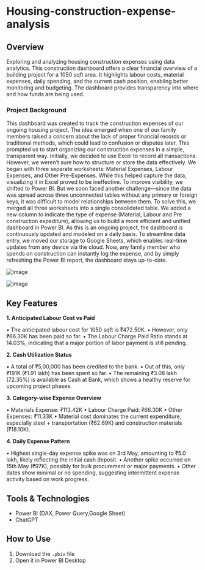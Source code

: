 # Housing-construction-expense-analysis

## Overview

Exploring and analyzing housing construction expenses using data analytics.
This construction dashboard offers a clear financial overview of a building project for a 1050 sqft area. It highlights labour costs, material expenses, daily spending, and the current cash position, enabling better monitoring and budgeting. The dashboard provides transparency into where and how funds are being used.

### Project Background

This dashboard was created to track the construction expenses of our ongoing housing project. The idea emerged when one of our family members raised a concern about the lack of proper financial records or traditional methods, which could lead to confusion or disputes later. This prompted us to start organizing our construction expenses in a simple, transparent way. Initially, we decided to use Excel to record all transactions. However, we weren’t sure how to structure or store the data effectively. We began with three separate worksheets: Material Expenses, Labour Expenses, and Other Pre-Expenses. While this helped capture the data, visualizing it in Excel proved to be ineffective. To improve visibility, we shifted to Power BI. But we soon faced another challenge—since the data was spread across three unconnected tables without any primary or foreign keys, it was difficult to model relationships between them. To solve this, we merged all three worksheets into a single consolidated table. We added a new column to indicate the type of expense (Material, Labour and Pre construction expediture), allowing us to build a more efficient and unified dashboard in Power BI. As this is an ongoing project, the dashboard is continuously updated and modeled on a daily basis. To streamline data entry, we moved our storage to Google Sheets, which enables real-time updates from any device via the cloud. Now, any family member who spends on construction can instantly log the expense, and by simply refreshing the Power BI report, the dashboard stays up-to-date.

![image](https://github.com/user-attachments/assets/9a2afed4-a1be-453f-8a83-2408631dd60c)


![image](https://github.com/user-attachments/assets/d4fc407a-1cd2-4da2-bfaf-d86abc082d8f)


## Key Features

**1. Anticipated Labour Cost vs Paid**

•	The anticipated labour cost for 1050 sqft is ₹472.50K.
•	However, only ₹66.30K has been paid so far.
•	The Labour Charge Paid Ratio stands at 14.03%, indicating that a major portion of labor payment is still pending.

**2. Cash Utilization Status**

•	A total of ₹5,00,000 has been credited to the bank.
•	Out of this, only ₹191K (₹1.91 lakh) has been spent so far. 
•	The remaining ₹3.08 lakh (72.35%) is available as Cash at Bank, which shows a healthy reserve for upcoming project phases.

**3. Category-wise Expense Overview**

•	Materials Expense: ₹113.42K
•	Labour Charge Paid: ₹66.30K
•	Other Expenses: ₹11.33K 
•	Material cost dominates the current expenditure, especially steel + transportation (₹62.69K) and construction materials (₹18.10K).

**4. Daily Expense Pattern**

•	Highest single-day expense spike was on 3rd May, amounting to ₹5.0 lakh, likely reflecting the initial cash deposit. 
•	Another spike occurred on 15th May (₹97K), possibly for bulk procurement or major payments. 
•	Other dates show minimal or no spending, suggesting intermittent expense activity based on work progress.


## Tools & Technologies
- Power BI (DAX, Power Query,Google Sheet)
- ChatGPT

## How to Use
1. Download the `.pbix` file
2. Open it in Power BI Desktop






